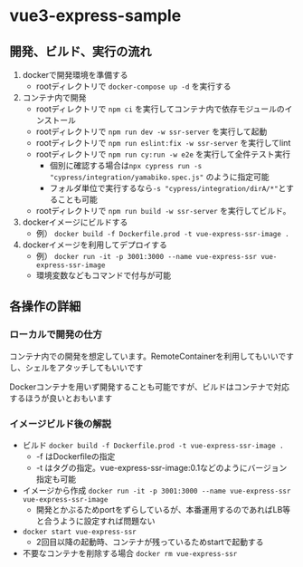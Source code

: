# vue3-express-sample


## 開発、ビルド、実行の流れ
1. dockerで開発環境を準備する
    - rootディレクトリで `docker-compose up -d` を実行する
1. コンテナ内で開発
    - rootディレクトリで `npm ci` を実行してコンテナ内で依存モジュールのインストール
    - rootディレクトリで `npm run dev -w ssr-server` を実行して起動
    - rootディレクトリで `npm run eslint:fix -w ssr-server` を実行してlint
    - rootディレクトリで `npm run cy:run -w e2e` を実行して全件テスト実行
        - 個別に確認する場合は`npx cypress run -s "cypress/integration/yamabiko.spec.js"` のように指定可能
        - フォルダ単位で実行するなら`-s "cypress/integration/dirA/*"`とすることも可能
    - rootディレクトリで `npm run build -w ssr-server` を実行してビルド。
1. dockerイメージにビルドする
    - 例） `docker build -f Dockerfile.prod -t vue-express-ssr-image .`
1. dockerイメージを利用してデプロイする
    - 例） `docker run -it -p 3001:3000 --name vue-express-ssr vue-express-ssr-image`
    - 環境変数などもコマンドで付与が可能

## 各操作の詳細

### ローカルで開発の仕方
コンテナ内での開発を想定しています。RemoteContainerを利用してもいいですし、シェルをアタッチしてもいいです

Dockerコンテナを用いず開発することも可能ですが、ビルドはコンテナで対応するほうが良いとおもいます

### イメージビルド後の解説
- ビルド `docker build -f Dockerfile.prod -t vue-express-ssr-image .`
    - -f はDockerfileの指定
    - -t はタグの指定。vue-express-ssr-image:0.1などのようにバージョン指定も可能
- イメージから作成 `docker run -it -p 3001:3000 --name vue-express-ssr vue-express-ssr-image`
    - 開発とかぶるためportをずらしているが、本番運用するのであればLB等と合うように設定すれば問題ない
-  `docker start vue-express-ssr`
    - 2回目以降の起動時、コンテナが残っているためstartで起動する
- 不要なコンテナを削除する場合 `docker rm vue-express-ssr`
